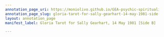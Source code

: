 ```yaml
---
annotation_page_uri: https://moniolivo.github.io/GEA-psychic-spirituality-recordings/annotations/gloria-tarot-for-sally-gearhart-14-may-1981-side-b--canvas-1-transcript.json
annotation_page_slug: gloria-tarot-for-sally-gearhart-14-may-1981-side-b--canvas-1-transcript
layout: annotation_page
manifest_label: Gloria Tarot for Sally Gearhart, 14 May 1981 [Side B]

---
```

